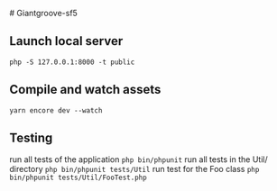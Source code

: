 #   G i a n t g r o o v e - s f 5  
 
## Launch local server
`php -S 127.0.0.1:8000 -t public`

## Compile and watch assets
`yarn encore dev --watch`

## Testing
run all tests of the application
`php bin/phpunit`
run all tests in the Util/ directory
`php bin/phpunit tests/Util`
run test for the Foo class
`php bin/phpunit tests/Util/FooTest.php`
